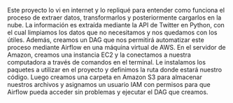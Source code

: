 Este proyecto lo vi en internet y lo repliqué para entender como funciona el proceso de extraer datos, transformarlos y posteriormente cargarlos en la nube. 
La información es extraída mediante la API de Twitter en Python, con el cual limpiamos los datos que no necesitamos y nos quedamos con los útiles. Además, creamos un DAG que nos permitirá automatizar este proceso mediante Airflow en una máquina virtual de AWS.
En el servidor de Amazon, creamos una instancia EC2 y la conectamos a nuestra computadora a través de comandos en el terminal. Le instalamos los paquetes a utilizar en el proyecto y definimos la ruta donde estará nuestro código.
Luego creamos una carpeta en Amazon S3 para almacenar nuestros archivos y asignamos un usuario IAM con permisos para que Airflow pueda acceder sin problemas y ejecutar el DAG que creamos. 
